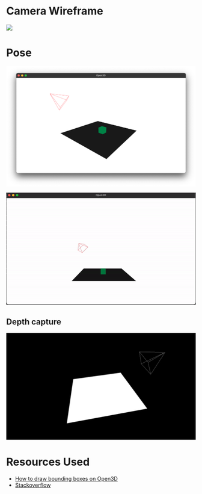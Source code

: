 # Camera Wireframe
![](wireframe.gif)

# Pose
![](scene.png)

![](orbit.gif)

## Depth capture
![](DepthCapture.png)

# Resources Used
- [How to draw bounding boxes on Open3D](https://blog.csdn.net/qq_23981335/article/details/121046502)
- [Stackoverflow](https://stackoverflow.com/questions/62938546/how-to-draw-bounding-boxes-and-update-them-real-time-in-python)
